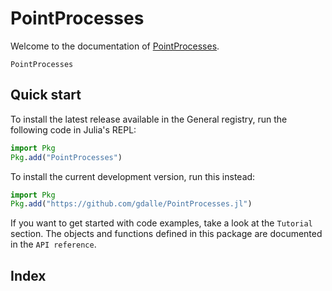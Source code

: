 # PointProcesses

Welcome to the documentation of [PointProcesses](https://github.com/gdalle/PointProcesses.jl).

```@docs
PointProcesses
```

## Quick start

To install the latest release available in the General registry, run the following code in Julia's REPL:

```julia
import Pkg
Pkg.add("PointProcesses")
```

To install the current development version, run this instead:

```julia
import Pkg
Pkg.add("https://github.com/gdalle/PointProcesses.jl")
```

If you want to get started with code examples, take a look at the `Tutorial` section. The objects and functions defined in this package are documented in the `API reference`.

## Index

```@index
```
